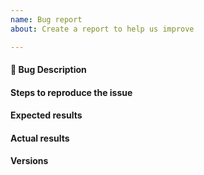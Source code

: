 ```yaml
---
name: Bug report
about: Create a report to help us improve

---
```


#### :bug: Bug Description
<!--
Example: Device is not working properly.
-->

#### Steps to reproduce the issue
<!--
Try to describe as precisely as possible here the steps required to reproduce
the issue. Here you can also describe your hardware configuration, the network
setup, etc.
-->

#### Expected results
<!--
Example: The devices works as we expect.
-->

#### Actual results
<!--
Please paste or specifically describe the actual output.
-->

#### Versions
<!--
Operating system: Mac OSX, Linux, Windows
-->

<!-- Thanks for contributing! -->
